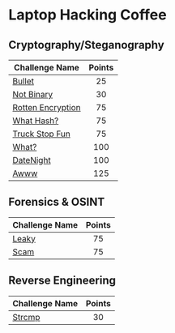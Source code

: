 # Laptop Hacking Coffee

## Cryptography/Steganography

| Challenge Name               | Points  | 
| -----------------------------|:-------:|
| [Bullet](./CryptographySteganography/Bullet) | 25 |
| [Not Binary](./CryptographySteganography/NotBinary) | 30 |
| [Rotten Encryption](./CryptographySteganography/RottenEncryption) | 75 |
| [What Hash?](./CryptographySteganography/WhatHash) | 75 |
| [Truck Stop Fun](./CryptographySteganography/TruckStopFun) | 75 |
| [What?](./CryptographySteganography/What) | 100 |
| [DateNight](./CryptographySteganography/DateNight) | 100 |
| [Awww](./CryptographySteganography/Awww) | 125 |

## Forensics & OSINT

| Challenge Name               | Points  | 
| -----------------------------|:-------:|
| [Leaky](./ForensicsOSINT/Leaky) | 75 |
| [Scam](./ForensicsOSINT/Scam) | 75 |

## Reverse Engineering

| Challenge Name               | Points  | 
| -----------------------------|:-------:|
| [Strcmp](./ReverseEngineering/Strcmp) | 30 |
